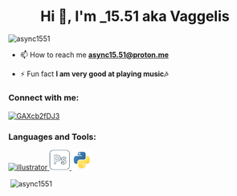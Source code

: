 <h1 align="center">Hi 👋, I'm _15.51 aka Vaggelis</h1>
<p align="left"> <img src="https://komarev.com/ghpvc/?username=async1551&label=Profile%20views&color=0e75b6&style=flat" alt="async1551" /> </p>

- 📫 How to reach me **async15.51@proton.me**

- ⚡ Fun fact **I am very good at playing music🎶**

<h3 align="left">Connect with me:</h3>
<p align="left">
<a href="https://discord.gg/UsCCPaWafb" target="blank"><img align="center" src="https://raw.githubusercontent.com/rahuldkjain/github-profile-readme-generator/master/src/images/icons/Social/discord.svg" alt="GAXcb2fDJ3" height="30" width="40" /></a>
</p>

<h3 align="left">Languages and Tools:</h3>
<p align="left"> <a href="https://www.adobe.com/in/products/illustrator.html" target="_blank" rel="noreferrer"> <img src="https://www.vectorlogo.zone/logos/adobe_illustrator/adobe_illustrator-icon.svg" alt="illustrator" width="40" height="40"/> </a> <a href="https://www.photoshop.com/en" target="_blank" rel="noreferrer"> <img src="https://raw.githubusercontent.com/devicons/devicon/master/icons/photoshop/photoshop-line.svg" alt="photoshop" width="40" height="40"/> </a> <a href="https://www.python.org" target="_blank" rel="noreferrer"> <img src="https://raw.githubusercontent.com/devicons/devicon/master/icons/python/python-original.svg" alt="python" width="40" height="40"/> </a> </p>

<p>&nbsp;<img align="center" src="https://github-readme-stats.vercel.app/api?username=async1551&show_icons=true&locale=en" alt="async1551" /></p>
